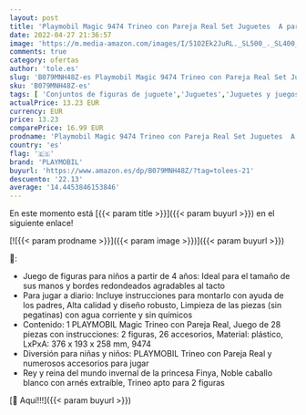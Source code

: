 ```yaml
---
layout: post
title: 'Playmobil Magic 9474 Trineo con Pareja Real Set Juguetes  A partir de 4 años [Exclusivo]'
date: 2022-04-27 21:36:57
image: 'https://m.media-amazon.com/images/I/51O2Ek2JuRL._SL500_._SL400_.jpg'
comments: true
category: ofertas
author: 'tole.es'
slug: 'B079MNH48Z-es Playmobil Magic 9474 Trineo con Pareja Real Set Juguetes A...'
sku: 'B079MNH48Z-es'
tags: [ 'Conjuntos de figuras de juguete','Juguetes','Juguetes y juegos','Muñecos y figuras','playmobil','🇪🇸', ]
actualPrice: 13.23 EUR
currency: EUR
price: 13.23
comparePrice: 16.99 EUR
prodname: 'Playmobil Magic 9474 Trineo con Pareja Real Set Juguetes  A partir de 4 años [Exclusivo]'
country: 'es'
flag: '🇪🇸'
brand: 'PLAYMOBIL'
buyurl: 'https://www.amazon.es/dp/B079MNH48Z/?tag=tolees-21'
descuento: '22.13'
average: '14.4453846153846'
---
```


En este momento está [{{< param title >}}]({{< param buyurl >}}) en el siguiente enlace!

[![{{< param prodname >}}]({{< param image >}})]({{< param buyurl >}})

🔎:

- Juego de figuras para niños a partir de 4 años: Ideal para el tamaño de sus manos y bordes redondeados agradables al tacto
- Para jugar a diario: Incluye instrucciones para montarlo con ayuda de los padres, Alta calidad y diseño robusto, Limpieza de las piezas (sin pegatinas) con agua corriente y sin químicos
- Contenido: 1 PLAYMOBIL Magic Trineo con Pareja Real, Juego de 28 piezas con instrucciones: 2 figuras, 26 accesorios, Material: plástico, LxPxA: 376 x 193 x 258 mm, 9474
- Diversión para niñas y niños: PLAYMOBIL Trineo con Pareja Real y numerosos accesorios para jugar
- Rey y reina del mundo invernal de la princesa Finya, Noble caballo blanco con arnés extraíble, Trineo apto para 2 figuras

[🛒 Aquí!!!]({{< param buyurl >}})
